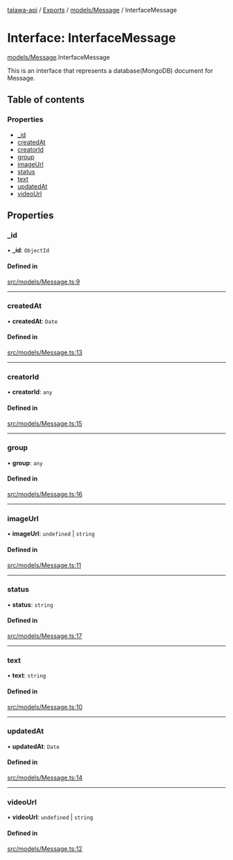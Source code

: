 [talawa-api](../README.md) / [Exports](../modules.md) / [models/Message](../modules/models_Message.md) / InterfaceMessage

# Interface: InterfaceMessage

[models/Message](../modules/models_Message.md).InterfaceMessage

This is an interface that represents a database(MongoDB) document for Message.

## Table of contents

### Properties

- [\_id](models_Message.InterfaceMessage.md#_id)
- [createdAt](models_Message.InterfaceMessage.md#createdat)
- [creatorId](models_Message.InterfaceMessage.md#creatorid)
- [group](models_Message.InterfaceMessage.md#group)
- [imageUrl](models_Message.InterfaceMessage.md#imageurl)
- [status](models_Message.InterfaceMessage.md#status)
- [text](models_Message.InterfaceMessage.md#text)
- [updatedAt](models_Message.InterfaceMessage.md#updatedat)
- [videoUrl](models_Message.InterfaceMessage.md#videourl)

## Properties

### \_id

• **\_id**: `ObjectId`

#### Defined in

[src/models/Message.ts:9](https://github.com/PalisadoesFoundation/talawa-api/blob/2c2e70a/src/models/Message.ts#L9)

___

### createdAt

• **createdAt**: `Date`

#### Defined in

[src/models/Message.ts:13](https://github.com/PalisadoesFoundation/talawa-api/blob/2c2e70a/src/models/Message.ts#L13)

___

### creatorId

• **creatorId**: `any`

#### Defined in

[src/models/Message.ts:15](https://github.com/PalisadoesFoundation/talawa-api/blob/2c2e70a/src/models/Message.ts#L15)

___

### group

• **group**: `any`

#### Defined in

[src/models/Message.ts:16](https://github.com/PalisadoesFoundation/talawa-api/blob/2c2e70a/src/models/Message.ts#L16)

___

### imageUrl

• **imageUrl**: `undefined` \| `string`

#### Defined in

[src/models/Message.ts:11](https://github.com/PalisadoesFoundation/talawa-api/blob/2c2e70a/src/models/Message.ts#L11)

___

### status

• **status**: `string`

#### Defined in

[src/models/Message.ts:17](https://github.com/PalisadoesFoundation/talawa-api/blob/2c2e70a/src/models/Message.ts#L17)

___

### text

• **text**: `string`

#### Defined in

[src/models/Message.ts:10](https://github.com/PalisadoesFoundation/talawa-api/blob/2c2e70a/src/models/Message.ts#L10)

___

### updatedAt

• **updatedAt**: `Date`

#### Defined in

[src/models/Message.ts:14](https://github.com/PalisadoesFoundation/talawa-api/blob/2c2e70a/src/models/Message.ts#L14)

___

### videoUrl

• **videoUrl**: `undefined` \| `string`

#### Defined in

[src/models/Message.ts:12](https://github.com/PalisadoesFoundation/talawa-api/blob/2c2e70a/src/models/Message.ts#L12)
